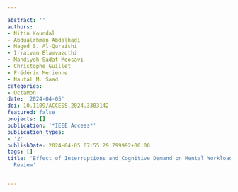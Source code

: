 ---
abstract: ''
authors:
- Nitin Koundal
- Abdualrhman Abdalhadi
- Maged S. Al-Quraishi
- Irraivan Elamvazuthi
- Mahdiyeh Sadat Moosavi
- Christophe Guillet
- Frédéric Merienne
- Naufal M. Saad
categories:
- OctaMon
date: '2024-04-05'
doi: 10.1109/ACCESS.2024.3383142
featured: false
projects: []
publication: '*IEEE Access*'
publication_types:
- '2'
publishDate: 2024-04-05 07:55:29.799992+00:00
tags: []
title: 'Effect of Interruptions and Cognitive Demand on Mental Workload: A Critical
  Review'

---
